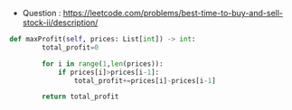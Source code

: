 - Question : https://leetcode.com/problems/best-time-to-buy-and-sell-stock-ii/description/

```python
def maxProfit(self, prices: List[int]) -> int:
        total_profit=0

        for i in range(1,len(prices)):
            if prices[i]>prices[i-1]:
                total_profit+=prices[i]-prices[i-1]

        return total_profit
```
